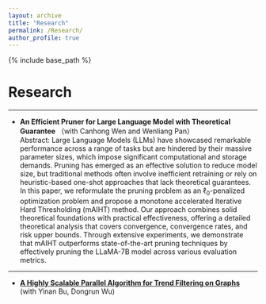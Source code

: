 ```yaml
---
layout: archive
title: "Research"
permalink: /Research/
author_profile: true
---
```


{% include base_path %}

Research 
======

---------------

* **An Efficient Pruner for Large Language Model with Theoretical Guarantee** （with Canhong Wen and Wenliang Pan）    
Abstract: Large Language Models (LLMs) have showcased remarkable performance across a range of tasks but are hindered by their massive parameter sizes, which impose significant computational and storage demands. Pruning has emerged as an effective solution to reduce model size, but traditional methods often involve inefficient retraining or rely on heuristic-based one-shot approaches that lack theoretical guarantees. In this paper, we reformulate the pruning problem as an $\ell_0$-penalized optimization problem and propose a monotone accelerated Iterative Hard Thresholding (mAIHT) method. Our approach combines solid theoretical foundations with practical effectiveness, offering a detailed theoretical analysis that covers convergence, convergence rates, and risk upper bounds. Through extensive experiments, we demonstrate that mAIHT outperforms state-of-the-art pruning techniques by effectively pruning the LLaMA-7B model across various evaluation metrics.

---------------
  
* [**A Highly Scalable Parallel Algorithm for Trend Filtering on Graphs**](https://github.com/byn1002/Doge-ADMM)  (with Yinan Bu, Dongrun Wu)

 



